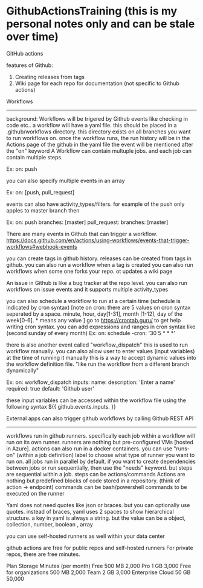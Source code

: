# GithubActionsTraining (this is my personal notes only and can be stale over time)

GitHub actions

features of Github: 
1. Creating releases from tags
2. Wiki page for each repo for documentation (not specific to Github actions)



Workflows
************************
background:
Workflows will be trigered by Github events like checking in code etc.. 
a workflow will have a yaml file. this should be placed in a .github/workflows directory. this directory exists on all branches you want to run workflows on.
once the workflow runs, the run history will be in the Actions page of the github
in the yaml file the event will be mentioned after the "on" keyword
A Workflow can contain multuple jobs. and each job can contain multiple steps.

Ex:
on: push

you can also specify multiple events in an array 

Ex: 
on: [push, pull_request]

events can also have activity_types/filters. for example of the push only apples to master branch then 

Ex:
on: 
  push
    branches: [master]
  pull_request:
    branches: [master]
	
	
There are many events in Github that can trigger a workflow. 
https://docs.github.com/en/actions/using-workflows/events-that-trigger-workflows#webhook-events


you can create tags in github history. releases can be created from tags in github. you can also run a workflow when a tag is created 
you can also run workflows when some one forks your repo. ot updates a wiki page

An issue in Github is like a bug tracker at the repo level. 
you can also run workflows on issue events and it supports multiple activity_types

you can also schedule a workflow to run at a certain time (schedule is indicated by cron syntax)
[note on cron: there are 5 values on cron syntax seperated by a space. minute, hour, day[1-31], month [1-12], day of the week[0-6]. * means any value ]
go to https://crontab.guru/ to get help writing cron syntax. you can add expressions and ranges in cron syntax like (second sunday of every month) 
Ex:
on: 
  schedule
    -cron: '30 5 * * *'

there is also another event called "workflow_dispatch" this is used to run workflow manually. you can also allow user to enter values (input variables) at the time of running it manually
this is a way to accept dynamic values into the workflow definition file. "like run the workflow from a different branch dynamically"

Ex:
on: workflow_dispatch
      inputs:
	    name:
		  description: 'Enter a name'
		  required: true
          default: 'Github user'	
		  
these input variables can be accessed within the workflow file using the following syntax
${{ github.events.inputs.<name of the input variable> }}


External apps can also trigger github workflows by calling Github REST API

*************************************************************************************************
workflows run in github runners. specifically each job within a workflow will run on its own runner. runners are nothing but pre-configured VMs [hosted in Azure]. actions can also run in a docker containers.
you can use "runs-on" (within a job definition) label to choose what type of runner you want to run on. 
all jobs run in parallel by default. if you want to create dependencies between jobs or run sequentially, then use the "needs" keyword. 
but steps are sequential within a job. steps can be actions/commands
Actions are nothing but predefined blocks of code stored in a repository. (think of action  -> endpoint)
commands can be bash/powershell commands to be executed on the runner


Yaml does not need quotes like json or braces. but you can optionally use quotes. instead of braces, yaml uses 2 spaces to show hierarchical structure.
a key in yaml is always a string. but the value can be a object, collection, number, boolean , array 

you can use self-hosted runners as well within your data center

github actions are free for public repos and self-hosted runners
For private repos, there are free minutes.


Plan					Storage	Minutes (per month)
Free					500 MB	2,000
Pro						1 GB	3,000
Free for organizations	500 MB	2,000
Team					2 GB	3,000
Enterprise Cloud		50 GB	50,000








	
	


